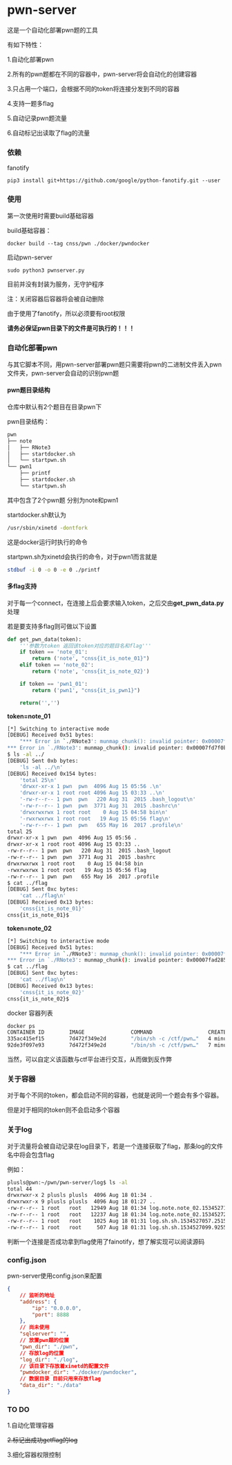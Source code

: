 # pwn-server

这是一个自动化部署pwn题的工具

有如下特性：

1.自动化部署pwn

2.所有的pwn题都在不同的容器中，pwn-server将会自动化的创建容器

3.只占用一个端口，会根据不同的token将连接分发到不同的容器

4.支持一题多flag

5.自动记录pwn题流量

6.自动标记出读取了flag的流量

### 依赖

fanotify

```
pip3 install git+https://github.com/google/python-fanotify.git --user
```



### 使用

第一次使用时需要build基础容器

build基础容器：

```
docker build --tag cnss/pwn ./docker/pwndocker
```



启动pwn-server

```python
sudo python3 pwnserver.py
```

目前并没有封装为服务，无守护程序

注：关闭容器后容器将会被自动删除

由于使用了fanotify，所以必须要有root权限

**请务必保证pwn目录下的文件是可执行的！！！**



### 自动化部署pwn

与其它脚本不同，用pwn-server部署pwn题只需要将pwn的二进制文件丢入pwn文件夹，pwn-server会自动的识别pwn题

#### pwn题目录结构

仓库中默认有2个题目在目录pwn下

pwn目录结构：

```sh
pwn
├── note
│   ├── RNote3
│   ├── startdocker.sh
│   └── startpwn.sh
└── pwn1
    ├── printf
    ├── startdocker.sh
    └── startpwn.sh
```

其中包含了2个pwn题 分别为note和pwn1

startdocker.sh默认为

```sh
/usr/sbin/xinetd -dontfork
```

这是docker运行时执行的命令

startpwn.sh为xinetd会执行的命令，对于pwn1而言就是

```sh
stdbuf -i 0 -o 0 -e 0 ./printf
```

#### 多flag支持

对于每一个connect，在连接上后会要求输入token，之后交由**get_pwn_data.py**处理

若是要支持多flag则可做以下设置

```python
def get_pwn_data(token):
    '''参数为token 返回该token对应的题目名和flag'''
    if token == 'note_01':
    	return ('note', "cnss{it_is_note_01}")
    elif token == 'note_02':
        return ('note', 'cnss{it_is_note_02}')

    if token == 'pwn1_01':
    	return ('pwn1', "cnss{it_is_pwn1}")

    return('','')
```

**token=note_01**

```bash
[*] Switching to interactive mode
[DEBUG] Received 0x51 bytes:
    "*** Error in `./RNote3': munmap_chunk(): invalid pointer: 0x00007fd7f0bd7afd ***\n"
*** Error in `./RNote3': munmap_chunk(): invalid pointer: 0x00007fd7f0bd7afd ***
$ ls -al ../
[DEBUG] Sent 0xb bytes:
    'ls -al ../\n'
[DEBUG] Received 0x154 bytes:
    'total 25\n'
    'drwxr-xr-x 1 pwn  pwn  4096 Aug 15 05:56 .\n'
    'drwxr-xr-x 1 root root 4096 Aug 15 03:33 ..\n'
    '-rw-r--r-- 1 pwn  pwn   220 Aug 31  2015 .bash_logout\n'
    '-rw-r--r-- 1 pwn  pwn  3771 Aug 31  2015 .bashrc\n'
    'drwxrwxrwx 1 root root    0 Aug 15 04:58 bin\n'
    '-rwxrwxrwx 1 root root   19 Aug 15 05:56 flag\n'
    '-rw-r--r-- 1 pwn  pwn   655 May 16  2017 .profile\n'
total 25
drwxr-xr-x 1 pwn  pwn  4096 Aug 15 05:56 .
drwxr-xr-x 1 root root 4096 Aug 15 03:33 ..
-rw-r--r-- 1 pwn  pwn   220 Aug 31  2015 .bash_logout
-rw-r--r-- 1 pwn  pwn  3771 Aug 31  2015 .bashrc
drwxrwxrwx 1 root root    0 Aug 15 04:58 bin
-rwxrwxrwx 1 root root   19 Aug 15 05:56 flag
-rw-r--r-- 1 pwn  pwn   655 May 16  2017 .profile
$ cat ../flag
[DEBUG] Sent 0xc bytes:
    'cat ../flag\n'
[DEBUG] Received 0x13 bytes:
    'cnss{it_is_note_01}'
cnss{it_is_note_01}$  
```

**token=note_02**

```bash
[*] Switching to interactive mode
[DEBUG] Received 0x51 bytes:
    "*** Error in `./RNote3': munmap_chunk(): invalid pointer: 0x00007fad2858cafd ***\n"
*** Error in `./RNote3': munmap_chunk(): invalid pointer: 0x00007fad2858cafd ***
$ cat ../flag
[DEBUG] Sent 0xc bytes:
    'cat ../flag\n'
[DEBUG] Received 0x13 bytes:
    'cnss{it_is_note_02}'
cnss{it_is_note_02}$  

```

docker 容器列表

```bash
docker ps
CONTAINER ID        IMAGE               COMMAND                  CREATED             STATUS              PORTS               NAMES
335ac415ef15        7d472f349e2d        "/bin/sh -c /ctf/pwn…"   4 minutes ago       Up 4 minutes        1337/tcp            note_02
92de3f097e93        7d472f349e2d        "/bin/sh -c /ctf/pwn…"   7 minutes ago       Up 7 minutes        1337/tcp            note_01

```

当然，可以自定义该函数与ctf平台进行交互，从而做到反作弊



### 关于容器

对于每个不同的token，都会启动不同的容器，也就是说同一个题会有多个容器。

但是对于相同的token则不会启动多个容器



### 关于log

对于流量将会被自动记录在log目录下，若是一个连接获取了flag，那条log的文件名中将会包含flag

例如：

```bash
plusls@pwn:~/pwn/pwn-server/log$ ls -al
total 44
drwxrwxr-x 2 plusls plusls  4096 Aug 18 01:34 .
drwxrwxr-x 9 plusls plusls  4096 Aug 18 01:27 ..
-rw-r--r-- 1 root   root   12949 Aug 18 01:34 log.note.note_02.1534527196.572956.log
-rw-r--r-- 1 root   root   12237 Aug 18 01:34 log.note.note_02.1534527217.5434923-flag.log
-rw-r--r-- 1 root   root    1025 Aug 18 01:31 log.sh.sh.1534527057.2515137.log
-rw-r--r-- 1 root   root     507 Aug 18 01:31 log.sh.sh.1534527099.9255965-flag.log
```

判断一个连接是否成功拿到flag使用了fainotify，想了解实现可以阅读源码

### config.json

pwn-server使用config.json来配置

```json
{
    // 监听的地址
    "address": {
        "ip": "0.0.0.0",
        "port": 8888
    },
    // 尚未使用
    "sqlserver": "",
    // 放置pwn题的位置
    "pwn_dir": "./pwn",
    // 存放log的位置
    "log_dir": "./log",
    // 该目录下存放着xinetd的配置文件
    "pwmdocker_dir": "./docker/pwndocker",
    // 数据目录 目前只用来存放flag
    "data_dir": "./data"
}
```



### TO DO

1.自动化管理容器

~~2.标记出成功getflag的log~~

3.细化容器权限控制